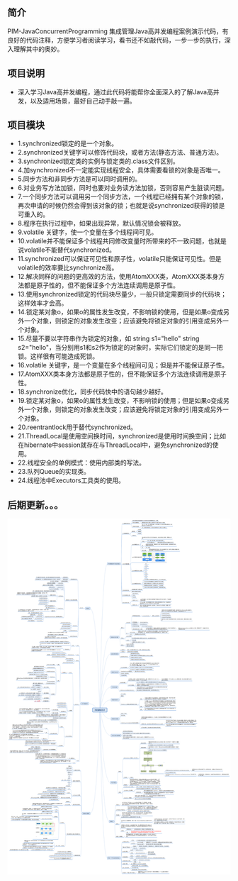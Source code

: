 ## 简介
PIM-JavaConcurrentProgramming 集成管理Java高并发编程案例演示代码，有良好的代码注释，方便学习者阅读学习，看书还不如敲代码，一步一步的执行，深入理解其中的奥妙。
## 项目说明

- 深入学习Java高并发编程，通过此代码将能帮你全面深入的了解Java高并发，以及适用场景，最好自己动手敲一遍。
 
## 项目模块
 - 1.synchronized锁定的是一个对象。
 - 2.synchronized关键字可以修饰代码块，或者方法(静态方法、普通方法)。
 - 3.synchronized锁定类的实例与锁定类的.class文件区别。
 - 4.加synchronized不一定能实现线程安全，具体需要看锁的对象是否唯一。
 - 5.同步方法和非同步方法是可以同时调用的。
 - 6.对业务写方法加锁，同时也要对业务读方法加锁，否则容易产生脏读问题。
 - 7.一个同步方法可以调用另一个同步方法，一个线程已经拥有某个对象的锁，再次申请的时候仍然会得到该对象的锁；也就是说synchronized获得的锁是可重入的。
 - 8.程序在执行过程中，如果出现异常，默认情况锁会被释放。 
 - 9.volatile 关键字，使一个变量在多个线程间可见。 
 - 10.volatile并不能保证多个线程共同修改变量时所带来的不一致问题，也就是说volatile不能替代synchronized。
 - 11.synchronized可以保证可见性和原子性，volatile只能保证可见性。但是volatile的效率要比synchronize高。 
 - 12.解决同样的问题的更高效的方法，使用AtomXXX类，AtomXXX类本身方法都是原子性的，但不能保证多个方法连续调用是原子性。 
 - 13.使用synchronized锁定的代码块尽量少，一般只锁定需要同步的代码块；这样效率才会高。 
 - 14.锁定某对象o，如果o的属性发生改变，不影响锁的使用，但是如果o变成另外一个对象，则锁定的对象发生改变；应该避免将锁定对象的引用变成另外一个对象。 
 - 15.尽量不要以字符串作为锁定的对象，如 string s1="hello" string s2="hello"，当分别用s1和s2作为锁定的对象时，实际它们锁定的是同一把锁。这样很有可能造成死锁。
 - 16.volatile 关键字，是一个变量在多个线程间可见；但是并不能保证原子性。 
 - 17.AtomXXX类本身方法都是原子性的，但不能保证多个方法连续调用是原子性。 
 - 18.synchronize优化，同步代码快中的语句越少越好。 
 - 19.锁定某对象o，如果o的属性发生改变，不影响锁的使用；但是如果o变成另外一个对象，则锁定的对象发生改变；应该避免将锁定对象的引用变成另外一个对象。 
 - 20.reentrantlock用于替代synchronized。
 - 21.ThreadLocal是使用空间换时间，synchronized是使用时间换空间；比如在hibernate中session就存在与ThreadLocal中，避免synchronized的使用。 
 - 22.线程安全的单例模式：使用内部类的写法。 
 - 23.队列Queue的实现类。 
 - 24.线程池中Executors工具类的使用。
 
## 后期更新。。。 

 ![image text](./img/20200401bf.png)

 
